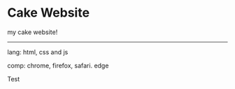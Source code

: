 # Cake Website
my cake website!
<hr>
lang: html, css and js

comp: chrome, firefox, safari. edge

Test
